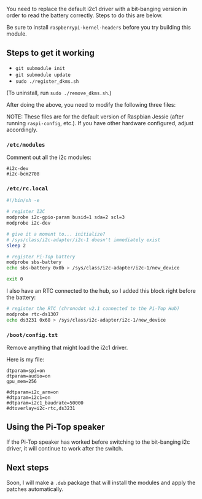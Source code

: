 You need to replace the default i2c1 driver with a bit-banging version
in order to read the battery correctly.
Steps to do this are below.

Be sure to install `raspberrypi-kernel-headers` before you try building
this module.

## Steps to get it working

 - `git submodule init`
 - `git submodule update`
 - `sudo ./register_dkms.sh`

(To uninstall, run `sudo ./remove_dkms.sh`.)

After doing the above, you need to modify the following three files:

NOTE:
These files are for the default version of Raspbian Jessie (after running
`raspi-config`, etc.).
If you have other hardware configured, adjust accordingly.

### `/etc/modules`

Comment out all the i2c modules:

```
#i2c-dev
#i2c-bcm2708
```

### `/etc/rc.local`

```sh
#!/bin/sh -e

# register I2C
modprobe i2c-gpio-param busid=1 sda=2 scl=3
modprobe i2c-dev

# give it a moment to... initialize?
# /sys/class/i2c-adapter/i2c-1 doesn't immediately exist
sleep 2

# register Pi-Top battery
modprobe sbs-battery
echo sbs-battery 0x0b > /sys/class/i2c-adapter/i2c-1/new_device

exit 0
```

I also have an RTC connected to the hub, so I added this block right
before the battery:

```sh
# register the RTC (chronodot v2.1 connected to the Pi-Top Hub)
modprobe rtc-ds1307
echo ds3231 0x68 > /sys/class/i2c-adapter/i2c-1/new_device
```

### `/boot/config.txt`

Remove anything that might load the i2c1 driver.

Here is my file:

```
dtparam=spi=on
dtparam=audio=on
gpu_mem=256

#dtparam=i2c_arm=on
#dtparam=i2c1=on
#dtparam=i2c1_baudrate=50000
#dtoverlay=i2c-rtc,ds3231
```

## Using the Pi-Top speaker

If the Pi-Top speaker has worked before switching to the bit-banging i2c driver, it
will continue to work after the switch.


## Next steps

Soon, I will make a `.deb` package that will install the modules and
apply the patches automatically.
